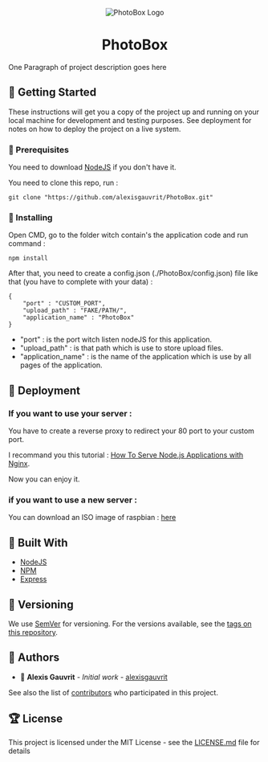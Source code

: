 <p align="center">
  <img alt="PhotoBox Logo" src="https://github.com/alexisgauvrit/PhotoBox/blob/Road-to-version-2.0/Dist/images/favicon.ico">
</p>

<h1 align="center">PhotoBox</h1>

One Paragraph of project description goes here

## :rocket: Getting Started

These instructions will get you a copy of the project up and running on your local machine for development and testing purposes. See deployment for notes on how to deploy the project on a live system.

### :triangular_ruler: Prerequisites

You need to download [NodeJS](https://nodejs.org/) if you don't have it.

You need to clone this repo, run :

```
git clone "https://github.com/alexisgauvrit/PhotoBox.git"
```

### :wrench: Installing

Open CMD, go to the folder witch contain's the application code and run command :

```
npm install
```

After that, you need to create a config.json (./PhotoBox/config.json) file like that (you have to complete with your data) :

```
{
    "port" : "CUSTOM_PORT",
    "upload_path" : "FAKE/PATH/",
    "application_name" : "PhotoBox"
}
```

* "port" : is the port witch listen nodeJS for this application.
* "upload_path" : is that path which is use to store upload files.
* "application_name" : is the name of the application which is use by all pages of the application.

## :metal: Deployment

### If you want to use your server :

You have to create a reverse proxy to redirect your 80 port to your custom port.

I recommand you this tutorial : [How To Serve Node.js Applications with Nginx](https://morioh.com/p/fe738bbd2664).

Now you can enjoy it.

### if you want to use a new server :

You can download an ISO image of raspbian : [here](https://google.com/)

## :hammer: Built With

* [NodeJS](https://nodejs.org/)
* [NPM](https://www.npmjs.com/)
* [Express](https://expressjs.com/)

## :open_file_folder: Versioning

We use [SemVer](http://semver.org/) for versioning. For the versions available, see the [tags on this repository](https://github.com/alexisgauvrit/PhotoBox/tags). 

## :handshake: Authors

* :bust_in_silhouette: **Alexis Gauvrit** - *Initial work* - [alexisgauvrit](https://github.com/alexisgauvrit)

See also the list of [contributors](https://github.com/alexisgauvrit/PhotoBox/graphs/contributors) who participated in this project.

## :trophy: License

This project is licensed under the MIT License - see the [LICENSE.md](LICENSE.md) file for details